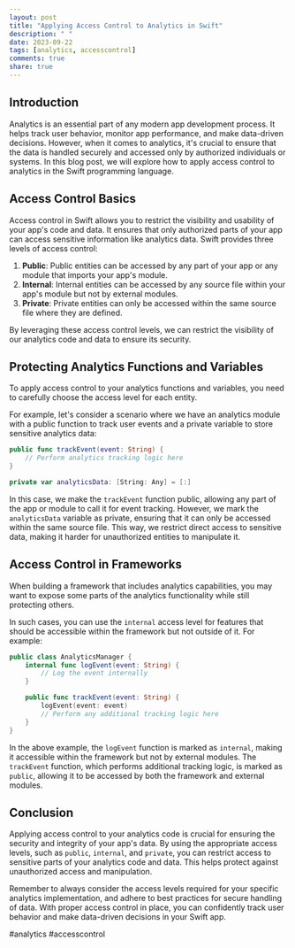 ```yaml
---
layout: post
title: "Applying Access Control to Analytics in Swift"
description: " "
date: 2023-09-22
tags: [analytics, accesscontrol]
comments: true
share: true
---
```


## Introduction

Analytics is an essential part of any modern app development process. It helps track user behavior, monitor app performance, and make data-driven decisions. However, when it comes to analytics, it's crucial to ensure that the data is handled securely and accessed only by authorized individuals or systems. In this blog post, we will explore how to apply access control to analytics in the Swift programming language.

## Access Control Basics

Access control in Swift allows you to restrict the visibility and usability of your app's code and data. It ensures that only authorized parts of your app can access sensitive information like analytics data. Swift provides three levels of access control:

1. **Public**: Public entities can be accessed by any part of your app or any module that imports your app's module.
2. **Internal**: Internal entities can be accessed by any source file within your app's module but not by external modules.
3. **Private**: Private entities can only be accessed within the same source file where they are defined.

By leveraging these access control levels, we can restrict the visibility of our analytics code and data to ensure its security.

## Protecting Analytics Functions and Variables

To apply access control to your analytics functions and variables, you need to carefully choose the access level for each entity. 

For example, let's consider a scenario where we have an analytics module with a public function to track user events and a private variable to store sensitive analytics data:

```swift
public func trackEvent(event: String) {
    // Perform analytics tracking logic here
}

private var analyticsData: [String: Any] = [:]
```

In this case, we make the `trackEvent` function public, allowing any part of the app or module to call it for event tracking. However, we mark the `analyticsData` variable as private, ensuring that it can only be accessed within the same source file. This way, we restrict direct access to sensitive data, making it harder for unauthorized entities to manipulate it.

## Access Control in Frameworks

When building a framework that includes analytics capabilities, you may want to expose some parts of the analytics functionality while still protecting others. 

In such cases, you can use the `internal` access level for features that should be accessible within the framework but not outside of it. For example:

```swift
public class AnalyticsManager {
    internal func logEvent(event: String) {
        // Log the event internally   
    }

    public func trackEvent(event: String) {
        logEvent(event: event)
        // Perform any additional tracking logic here
    }
}
```

In the above example, the `logEvent` function is marked as `internal`, making it accessible within the framework but not by external modules. The `trackEvent` function, which performs additional tracking logic, is marked as `public`, allowing it to be accessed by both the framework and external modules.

## Conclusion

Applying access control to your analytics code is crucial for ensuring the security and integrity of your app's data. By using the appropriate access levels, such as `public`, `internal`, and `private`, you can restrict access to sensitive parts of your analytics code and data. This helps protect against unauthorized access and manipulation.

Remember to always consider the access levels required for your specific analytics implementation, and adhere to best practices for secure handling of data. With proper access control in place, you can confidently track user behavior and make data-driven decisions in your Swift app.

#analytics #accesscontrol